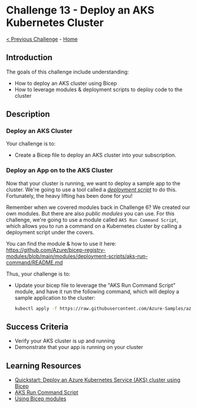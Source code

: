 # Challenge 13 - Deploy an AKS Kubernetes Cluster

[< Previous Challenge](./Challenge-12.md) - [Home](../README.md)

## Introduction

The goals of this challenge include understanding:

- How to deploy an AKS cluster using Bicep
- How to leverage modules & deployment scripts to deploy code to the cluster

## Description

### Deploy an AKS Cluster

Your challenge is to:

- Create a Bicep file to deploy an AKS cluster into your subscription.

### Deploy an App on to the AKS Cluster

Now that your cluster is running, we want to deploy a sample app to the cluster.  We're going to use a tool called a _[deployment script](https://learn.microsoft.com/en-us/azure/azure-resource-manager/templates/deployment-script-template)_ to do this. Fortunately, the heavy lifting has been done for you!

Remember when we covered modules back in Challenge 6?  We created our own modules.  But there are also _public modules_ you can use. For this challenge, we're going to use a module called `AKS Run Command Script`, which allows you to run a command on a Kubernetes cluster by calling a deployment script under the covers.  

You can find the module & how to use it here:  <https://github.com/Azure/bicep-registry-modules/blob/main/modules/deployment-scripts/aks-run-command/README.md>

Thus, your challenge is to:

- Update your bicep file to leverage the "AKS Run Command Script" module, and have it run the following command, which will deploy a sample application to the cluster:

  ```bash
  kubectl apply -f https://raw.githubusercontent.com/Azure-Samples/azure-voting-app-redis/master/azure-vote-all-in-one-redis.yaml
  ```

## Success Criteria

- Verify your AKS cluster is up and running
- Demonstrate that your app is running on your cluster

## Learning Resources

- [Quickstart: Deploy an Azure Kubernetes Service (AKS) cluster using Bicep](https://learn.microsoft.com/en-us/azure/aks/learn/quick-kubernetes-deploy-bicep)
- [AKS Run Command Script](https://github.com/Azure/bicep-registry-modules/blob/main/modules/deployment-scripts/aks-run-command/README.md)
- [Using Bicep modules](https://docs.microsoft.com/en-us/azure/azure-resource-manager/bicep/modules)
